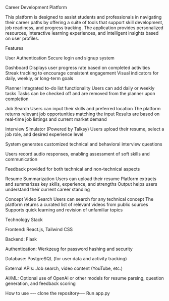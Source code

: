 Career Development Platform

This platform is designed to assist students and professionals in navigating their career paths by offering a suite of tools that support skill development, job readiness, and progress tracking. The application provides personalized resources, interactive learning experiences, and intelligent insights based on user profiles.

Features

User Authentication
Secure login and signup system

Dashboard
Displays user progress rate based on completed activities
Streak tracking to encourage consistent engagement
Visual indicators for daily, weekly, or long-term goals

Planner
Integrated to-do list functionality
Users can add daily or weekly tasks
Tasks can be checked off and are removed from the planner upon completion

Job Search
Users can input their skills and preferred location
The platform returns relevant job opportunities matching the input
Results are based on real-time job listings and current market demand

Interview Simulator (Powered by Talksy)
Users upload their resume, select a job role, and desired experience level

System generates customized technical and behavioral interview questions

Users record audio responses, enabling assessment of soft skills and communication

Feedback provided for both technical and non-technical aspects

Resume Summarization
Users can upload their resume
Platform extracts and summarizes key skills, experience, and strengths
Output helps users understand their current career standing

Concept Video Search
Users can search for any technical concept
The platform returns a curated list of relevant videos from public sources
Supports quick learning and revision of unfamiliar topics

Technology Stack

Frontend: React.js, Tailwind CSS

Backend: Flask 

Authentication: Werkzeug for password hashing and security

Database: PostgreSQL (for user data and activity tracking)

External APIs: Job search, video content (YouTube, etc.)

AI/ML: Optional use of OpenAI or other models for resume parsing, question generation, and feedback scoring




How to use ---
clone the repository---
Run app.py
